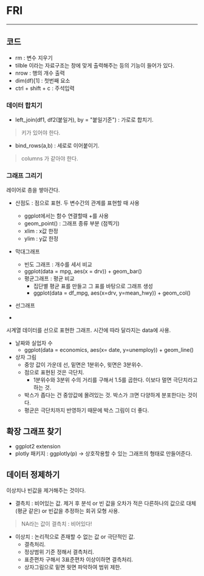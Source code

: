 # FRI
***

## 코드

+ rm : 변수 지우기
+ tilble 이라는 자료구조는 창에 맞게 출력해주는 등의 기능이 들어가 있다.
+ nrow : 행의 개수 출력
+ dim(df)[1] : 첫번째 요소 
+ ctrl + shift + c : 주석입력

### 데이터 합치기

+ left_join(df1, df2(붙일거), by = "붙일기준") : 가로로 합치기.
> 키가 있어야 한다.

+ bind_rows(a,b) : 세로로 이어붙이기.
> columns 가 같아야 한다. 

### 그래프 그리기 

레이어로 층을 쌓아간다. 

+ 산점도 : 점으로 표현. 두 변수간의 관계를 표현할 때 사용
	+ ggplot에서는 함수 연결할때 +를 사용
	+ geom_point() : 그래프 종류 부분 (점찍기)
	+ xlim : x값 한정
	+ ylim : y값 한정
+ 막대그래프
	+ 빈도 그래프 : 개수를 세서 비교
	+ ggplot(data = mpg, aes(x = drv)) + geom_bar() 
	+ 평균그래프 : 평균 비교
		+ 집단별 평균 표를 만들고 그 표를 바탕으로 그래프 생성
		+ ggplot(data = df_mpg, aes(x=drv, y=mean_hwy)) + geom_col()	
		
+ 선그래프
+ 
시계열 데이터를 선으로 표현한 그래프. 시간에 따라 달라지는 data에 사용.

+ 날짜와 실업자 수
	+ ggplot(data = economics, aes(x= date, y=unemploy)) + geom_line()
+ 상자 그림
	+ 중앙 값이 가운데 선, 밑면은 1분위수, 윗면은 3분위수.
	+ 점으로 표현된 것은 극단치.
		+ 1분위수와 3분위 수의 거리를 구해서 1.5를 곱한다. 이보다 멀면 극단치라고 하는 것.
	+ 박스가 좁다는 건 중앙값에 몰려있는 것. 박스가 크면 다양하게 분포한다는 것이다.
	+ 평균은 극단치까지 반영하기 때문에 박스 그림이 더 좋다.
	
## 확장 그래프 찾기

+ ggplot2 extension
+ plotly 패키지 : ggplotly(p) -> 상호작용할 수 있는 그래프의 형태로 만들어준다.

## 데이터 정제하기

이상치나 빈값을 제거해주는 것이다.

+ 결측치 : 비어있는 값. 제거 후 분석 or 빈 값을 오차가 적은 다른하나의 값으로 대체 (평균 같은) or 빈값을 추정하는 회귀 모형 사용.
> NA라는 값이 결측치 : 비어있다! 

+ 이상치 : 논리적으로 존재할 수 없는 값 or 극단적인 값.
	+ 결측처리.
	+ 정상범위 기준 정해서 결측처리.
	+ 표준편차 구해서 3표준편차 이상이하면 결측처리.
	+ 상자그림으로 밑면 윗면 파악하여 범위 제한.